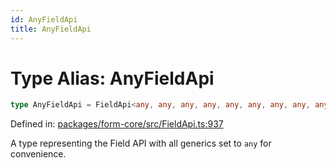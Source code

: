 ```yaml
---
id: AnyFieldApi
title: AnyFieldApi
---
```


<!-- DO NOT EDIT: this page is autogenerated from the type comments -->

# Type Alias: AnyFieldApi

```ts
type AnyFieldApi = FieldApi<any, any, any, any, any, any, any, any, any, any, any, any, any, any, any, any, any, any, any, any, any, any, any>;
```

Defined in: [packages/form-core/src/FieldApi.ts:937](https://github.com/TanStack/form/blob/main/packages/form-core/src/FieldApi.ts#L937)

A type representing the Field API with all generics set to `any` for convenience.
